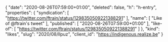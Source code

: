 {
  "date": "2020-08-26T07:59:00+01:00",
  "deleted": false,
  "h": "h-entry",
  "properties": {
    "syndication": [
      "https://twitter.com/ftrain/status/1298350509221388291"
    ],
    "name": [
      "Like of @ftrain's tweet"
    ],
    "published": [
      "2020-08-26T07:59:00+01:00"
    ],
    "like-of": [
      "https://twitter.com/ftrain/status/1298350509221388291"
    ]
  },
  "kind": "likes",
  "slug": "2020/08/llpuz",
  "client_id": "https://indigenous.realize.be"
}
